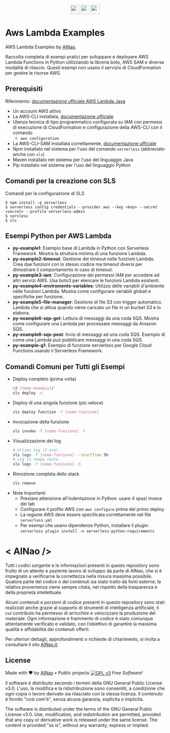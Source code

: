 
<p align="center">
  <img src="https://img.shields.io/badge/AWS-%23FF9900?style=plastic&logo=AmazonAWS&logoColor=black" style="height:28px;" />
  <img src="https://img.shields.io/badge/Lambda-%23FF9900?style=plastic&logo=AWSlambda&logoColor=black" style="height:28px;" />
  <img src="https://img.shields.io/badge/Python-14354C?style=plastic&logo=Python&logoColor=white" style="height:28px;" />
</p>

# Aws Lambda Examples
AWS Lambda Examples by [AlNao](https://www.alnao.it).


Raccolta completa di esempi pratici per sviluppare e deployare AWS Lambda Functions in Python utilizzando la libreria boto, AWS SAM e diverse modalità di rilascio. Questi esempi non usano il servizio di CloudFormation per gestire le risorse AWS.


## Prerequisiti
Riferimento: [documentazione ufficiale AWS Lambda Java](https://docs.aws.amazon.com/lambda/latest/dg/java-package.html)
- Un account AWS attivo
- La AWS-CLI installata, [documentazione ufficiale](https://docs.aws.amazon.com/it_it/cli/v1/userguide/cli-chap-install.html)
- Utenza tecnica di tipo programmatico configurata su IAM con permessi di esecuzione di CloudFormation e configurazione della AWS-CLI con il comando
    - ```aws configuration```
- La AWS-CLI-SAM installata correttamente, [documentazione ufficiale](https://docs.aws.amazon.com/serverless-application-model/latest/developerguide/serverless-sam-cli-install.html)
- Npm installato nel sistema per l'uso del comando ```serverless``` (abbreviato anche con ```sls```)
- Maven installato nel sistema per l'uso del linguaggio Java
- Pip installato nel sistema per l'uso del linguaggio Python


## Comandi per la creazione con SLS
Comandi per la configurazione di SLS
```
$ npm install -g serverless
$ serverless config credentials --provider aws --key <key> --secret <secret> --profile serverless-admin
$ servless
$ sls
```

## Esempi Python per AWS Lambda

- **py-example1**: Esempio base di Lambda in Python con Serverless Framework. Mostra la struttura minima di una funzione Lambda.
- **py-example2-timeout**: Gestione dei timeout nelle funzioni Lambda. Crea due funzioni con lo stesso codice ma timeout diversi per dimostrare il comportamento in caso di timeout.
- **py-example3-iam**: Configurazione dei permessi IAM per accedere ad altri servizi AWS. Usa boto3 per elencare le funzioni Lambda esistenti.
- **py-example4-enviroments-variables**: Utilizzo delle variabili d'ambiente nelle funzioni Lambda. Mostra come configurare variabili globali e specifiche per funzione.
- **py-example5-file-manager**: Gestione di file S3 con trigger automatico. Lambda che si attiva quando viene caricato un file in un bucket S3 e lo elabora.
- **py-example6-sqs-get**: Lettura di messaggi da una coda SQS. Mostra come configurare una Lambda per processare messaggi da Amazon SQS.
- **py-example6-sqs-post**: Invio di messaggi ad una coda SQS. Esempio di come una Lambda può pubblicare messaggi in una coda SQS.
- **py-example-g1**: Esempio di funzione serverless per Google Cloud Functions usando il Serverless Framework.


## Comandi Comuni per Tutti gli Esempi

- Deploy completo (prima volta)
  ```bash
  cd [nome-esempio]/
  sls deploy -v
  ```
- Deploy di una singola funzione (più veloce)
  ```bash
  sls deploy function -f [nome-funzione]
  ```
- Invocazione della funzione
  ```bash
  sls invoke -f [nome-funzione] -l
  ```
- Visualizzazione dei log
  ```bash
  # Ultimi log (5 ore)
  sls logs -f [nome-funzione] --startTime 5h
  # Log in tempo reale
  sls logs -f [nome-funzione] -t
  ```
- Rimozione completa dello stack
  ```bash
  sls remove
  ```
- Note Importanti
  - Prestare attenzione all'indentazione in Python: usare 4 spazi invece dei tab
  - Configurare il profilo AWS con `aws configure` prima del primo deploy
  - La regione AWS deve essere specificata correttamente nel file `serverless.yml`
  - Per esempi che usano dipendenze Python, installare il plugin: `serverless plugin install -n serverless-python-requirements`



# &lt; AlNao /&gt;
Tutti i codici sorgente e le informazioni presenti in questo repository sono frutto di un attento e paziente lavoro di sviluppo da parte di AlNao, che si è impegnato a verificarne la correttezza nella misura massima possibile. Qualora parte del codice o dei contenuti sia stato tratto da fonti esterne, la relativa provenienza viene sempre citata, nel rispetto della trasparenza e della proprietà intellettuale. 


Alcuni contenuti e porzioni di codice presenti in questo repository sono stati realizzati anche grazie al supporto di strumenti di intelligenza artificiale, il cui contributo ha permesso di arricchire e velocizzare la produzione del materiale. Ogni informazione e frammento di codice è stato comunque attentamente verificato e validato, con l’obiettivo di garantire la massima qualità e affidabilità dei contenuti offerti. 


Per ulteriori dettagli, approfondimenti o richieste di chiarimento, si invita a consultare il sito [AlNao.it](https://www.alnao.it/).


## License
Made with ❤️ by <a href="https://www.alnao.it">AlNao</a>
&bull; 
Public projects 
<a href="https://www.gnu.org/licenses/gpl-3.0"  valign="middle"> <img src="https://img.shields.io/badge/License-GPL%20v3-blue?style=plastic" alt="GPL v3" valign="middle" /></a>
*Free Software!*


Il software è distribuito secondo i termini della GNU General Public License v3.0. L'uso, la modifica e la ridistribuzione sono consentiti, a condizione che ogni copia o lavoro derivato sia rilasciato con la stessa licenza. Il contenuto è fornito "così com'è", senza alcuna garanzia, esplicita o implicita.


The software is distributed under the terms of the GNU General Public License v3.0. Use, modification, and redistribution are permitted, provided that any copy or derivative work is released under the same license. The content is provided "as is", without any warranty, express or implied.

